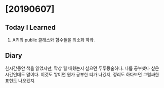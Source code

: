 # [20190607] 

## Today I Learned
1. API의 public 클래스와 함수들을 최소화 하라.


## Diary
한시간동안 책을 읽었지만, 막상 뭘 배웠는지 싶으면 두루뭉술하다.
나름 공부했다 싶은 시간인데도 말이다.
이것도 쌓이면 뭔가 공부한 티가 나겠지, 정리도 하다보면 그럴싸한 표현도 나오겠지.
